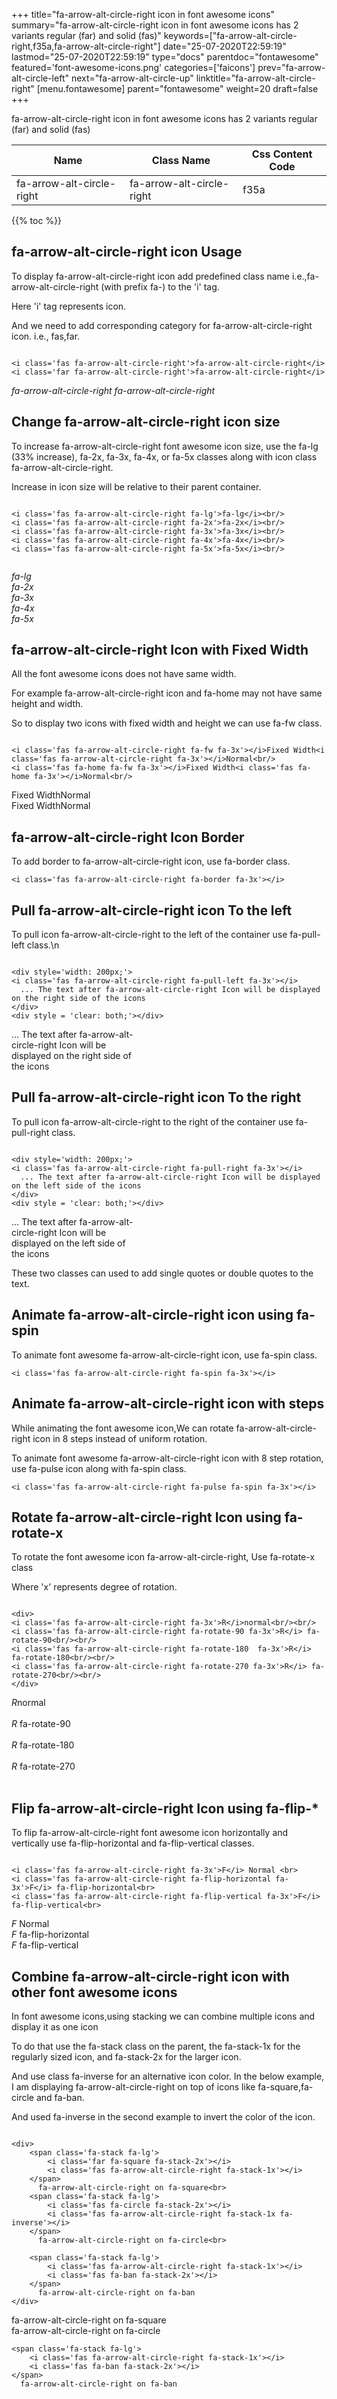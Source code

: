 +++
title="fa-arrow-alt-circle-right icon in font awesome icons"
summary="fa-arrow-alt-circle-right icon in font awesome icons has 2 variants regular (far) and solid (fas)"
keywords=["fa-arrow-alt-circle-right,f35a,fa-arrow-alt-circle-right"]
date="25-07-2020T22:59:19"
lastmod="25-07-2020T22:59:19"
type="docs"
parentdoc="fontawesome"
featured='font-awesome-icons.png'
categories=['faicons']
prev="fa-arrow-alt-circle-left"
next="fa-arrow-alt-circle-up"
linktitle="fa-arrow-alt-circle-right"
[menu.fontawesome]
parent="fontawesome"
weight=20
draft=false
+++


fa-arrow-alt-circle-right icon in font awesome icons has 2 variants regular (far) and solid (fas)

<div class='table-responsive'><table class='table'><thead><tr><th>Name</th><th>Class Name</th><th>Css Content Code</th></tr></thead><tbody><tr><td>fa-arrow-alt-circle-right</td><td>fa-arrow-alt-circle-right</td><td>f35a</td></tr></tbody></table></div>


{{% toc %}}


## fa-arrow-alt-circle-right icon Usage

To display fa-arrow-alt-circle-right icon add predefined class name i.e.,fa-arrow-alt-circle-right (with prefix fa-) to the 'i' tag.

Here 'i' tag represents icon.

And we need to add corresponding category for fa-arrow-alt-circle-right icon. i.e., fas,far.


```

<i class='fas fa-arrow-alt-circle-right'>fa-arrow-alt-circle-right</i>
<i class='far fa-arrow-alt-circle-right'>fa-arrow-alt-circle-right</i>
```

<i class='fas fa-arrow-alt-circle-right'>fa-arrow-alt-circle-right</i>
<i class='far fa-arrow-alt-circle-right'>fa-arrow-alt-circle-right</i>




## Change fa-arrow-alt-circle-right icon size
To increase fa-arrow-alt-circle-right font awesome icon size, use the fa-lg (33% increase), fa-2x, fa-3x, fa-4x, or fa-5x classes along with icon class fa-arrow-alt-circle-right.

Increase in icon size will be relative to their parent container. 

```

<i class='fas fa-arrow-alt-circle-right fa-lg'>fa-lg</i><br/>
<i class='fas fa-arrow-alt-circle-right fa-2x'>fa-2x</i><br/>
<i class='fas fa-arrow-alt-circle-right fa-3x'>fa-3x</i><br/>
<i class='fas fa-arrow-alt-circle-right fa-4x'>fa-4x</i><br/>
<i class='fas fa-arrow-alt-circle-right fa-5x'>fa-5x</i><br/>
            
```

<i class='fas fa-arrow-alt-circle-right fa-lg'>fa-lg</i><br/>
<i class='fas fa-arrow-alt-circle-right fa-2x'>fa-2x</i><br/>
<i class='fas fa-arrow-alt-circle-right fa-3x'>fa-3x</i><br/>
<i class='fas fa-arrow-alt-circle-right fa-4x'>fa-4x</i><br/>
<i class='fas fa-arrow-alt-circle-right fa-5x'>fa-5x</i><br/>
            



## fa-arrow-alt-circle-right Icon with Fixed Width 

All the font awesome icons does not have same width.

For example fa-arrow-alt-circle-right icon and fa-home may not have same height and width.

So to display two icons with fixed width and height we can use fa-fw class.


```

<i class='fas fa-arrow-alt-circle-right fa-fw fa-3x'></i>Fixed Width<i class='fas fa-arrow-alt-circle-right fa-3x'></i>Normal<br/>
<i class='fas fa-home fa-fw fa-3x'></i>Fixed Width<i class='fas fa-home fa-3x'></i>Normal<br/>
```

<i class='fas fa-arrow-alt-circle-right fa-fw fa-3x'></i>Fixed Width<i class='fas fa-arrow-alt-circle-right fa-3x'></i>Normal<br/>
<i class='fas fa-home fa-fw fa-3x'></i>Fixed Width<i class='fas fa-home fa-3x'></i>Normal<br/>



## fa-arrow-alt-circle-right Icon Border 

To add border to fa-arrow-alt-circle-right icon, use fa-border class.


```
<i class='fas fa-arrow-alt-circle-right fa-border fa-3x'></i>

```
<i class='fas fa-arrow-alt-circle-right fa-border fa-3x'></i>





## Pull fa-arrow-alt-circle-right icon To the left

To pull icon fa-arrow-alt-circle-right to the left of the container use fa-pull-left class.\n

```

<div style='width: 200px;'>
<i class='fas fa-arrow-alt-circle-right fa-pull-left fa-3x'></i>
  ... The text after fa-arrow-alt-circle-right Icon will be displayed on the right side of the icons
</div>
<div style = 'clear: both;'></div>
```

<div style='width: 200px;'>
<i class='fas fa-arrow-alt-circle-right fa-pull-left fa-3x'></i>
  ... The text after fa-arrow-alt-circle-right Icon will be displayed on the right side of the icons
</div>
<div style = 'clear: both;'></div>




## Pull fa-arrow-alt-circle-right icon To the right
To pull icon fa-arrow-alt-circle-right to the right of the container use fa-pull-right class.

```

<div style='width: 200px;'>
<i class='fas fa-arrow-alt-circle-right fa-pull-right fa-3x'></i>
  ... The text after fa-arrow-alt-circle-right Icon will be displayed on the left side of the icons
</div>
<div style = 'clear: both;'></div>
```

<div style='width: 200px;'>
<i class='fas fa-arrow-alt-circle-right fa-pull-right fa-3x'></i>
  ... The text after fa-arrow-alt-circle-right Icon will be displayed on the left side of the icons
</div>
<div style = 'clear: both;'></div>

These two classes can used to add single quotes or double quotes to the text.


## Animate fa-arrow-alt-circle-right icon using fa-spin
To animate font awesome fa-arrow-alt-circle-right icon, use fa-spin class.

```
<i class='fas fa-arrow-alt-circle-right fa-spin fa-3x'></i>
```
<i class='fas fa-arrow-alt-circle-right fa-spin fa-3x'></i>




## Animate fa-arrow-alt-circle-right icon with steps
While animating the font awesome icon,We can rotate fa-arrow-alt-circle-right icon in 8 steps instead of uniform rotation.

To animate font awesome fa-arrow-alt-circle-right icon with 8 step rotation, use fa-pulse icon along with fa-spin class.


```
<i class='fas fa-arrow-alt-circle-right fa-pulse fa-spin fa-3x'></i>

```
<i class='fas fa-arrow-alt-circle-right fa-pulse fa-spin fa-3x'></i>





## Rotate fa-arrow-alt-circle-right Icon using fa-rotate-x
To rotate the font awesome icon fa-arrow-alt-circle-right, Use fa-rotate-x class

Where 'x' represents degree of rotation.


```

<div>
<i class='fas fa-arrow-alt-circle-right fa-3x'>R</i>normal<br/><br/>
<i class='fas fa-arrow-alt-circle-right fa-rotate-90 fa-3x'>R</i> fa-rotate-90<br/><br/> 
<i class='fas fa-arrow-alt-circle-right fa-rotate-180  fa-3x'>R</i> fa-rotate-180<br/><br/> 
<i class='fas fa-arrow-alt-circle-right fa-rotate-270 fa-3x'>R</i> fa-rotate-270<br/><br/>
</div>
```

<div>
<i class='fas fa-arrow-alt-circle-right fa-3x'>R</i>normal<br/><br/>
<i class='fas fa-arrow-alt-circle-right fa-rotate-90 fa-3x'>R</i> fa-rotate-90<br/><br/> 
<i class='fas fa-arrow-alt-circle-right fa-rotate-180  fa-3x'>R</i> fa-rotate-180<br/><br/> 
<i class='fas fa-arrow-alt-circle-right fa-rotate-270 fa-3x'>R</i> fa-rotate-270<br/><br/>
</div>




## Flip fa-arrow-alt-circle-right Icon using fa-flip-*
To flip fa-arrow-alt-circle-right font awesome icon horizontally and vertically use fa-flip-horizontal and fa-flip-vertical classes. 

```

<i class='fas fa-arrow-alt-circle-right fa-3x'>F</i> Normal <br>
<i class='fas fa-arrow-alt-circle-right fa-flip-horizontal fa-3x'>F</i> fa-flip-horizontal<br>
<i class='fas fa-arrow-alt-circle-right fa-flip-vertical fa-3x'>F</i> fa-flip-vertical<br>
```

<i class='fas fa-arrow-alt-circle-right fa-3x'>F</i> Normal <br>
<i class='fas fa-arrow-alt-circle-right fa-flip-horizontal fa-3x'>F</i> fa-flip-horizontal<br>
<i class='fas fa-arrow-alt-circle-right fa-flip-vertical fa-3x'>F</i> fa-flip-vertical<br>




## Combine fa-arrow-alt-circle-right icon with other font awesome icons
In font awesome icons,using stacking we can combine multiple icons and display it as one icon 

To do that use the fa-stack class on the parent, the fa-stack-1x for the regularly sized icon, and fa-stack-2x for the larger icon.

And use class fa-inverse for an alternative icon color. 
In the below example, I am displaying fa-arrow-alt-circle-right on top of icons like fa-square,fa-circle and fa-ban.

And used fa-inverse in the second example to invert the color of the icon.

```

<div>
    <span class='fa-stack fa-lg'>
        <i class='far fa-square fa-stack-2x'></i>
        <i class='fas fa-arrow-alt-circle-right fa-stack-1x'></i>
    </span>
      fa-arrow-alt-circle-right on fa-square<br>
    <span class='fa-stack fa-lg'>
        <i class='fas fa-circle fa-stack-2x'></i>
        <i class='fas fa-arrow-alt-circle-right fa-stack-1x fa-inverse'></i>
    </span>
      fa-arrow-alt-circle-right on fa-circle<br>

    <span class='fa-stack fa-lg'>
        <i class='fas fa-arrow-alt-circle-right fa-stack-1x'></i>
        <i class='fas fa-ban fa-stack-2x'></i>
    </span>
      fa-arrow-alt-circle-right on fa-ban
</div>
```

<div>
    <span class='fa-stack fa-lg'>
        <i class='far fa-square fa-stack-2x'></i>
        <i class='fas fa-arrow-alt-circle-right fa-stack-1x'></i>
    </span>
      fa-arrow-alt-circle-right on fa-square<br>
    <span class='fa-stack fa-lg'>
        <i class='fas fa-circle fa-stack-2x'></i>
        <i class='fas fa-arrow-alt-circle-right fa-stack-1x fa-inverse'></i>
    </span>
      fa-arrow-alt-circle-right on fa-circle<br>

    <span class='fa-stack fa-lg'>
        <i class='fas fa-arrow-alt-circle-right fa-stack-1x'></i>
        <i class='fas fa-ban fa-stack-2x'></i>
    </span>
      fa-arrow-alt-circle-right on fa-ban
</div>







